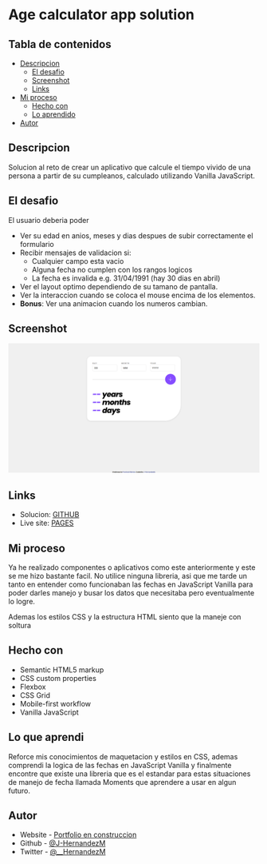 # Age calculator app solution

## Tabla de contenidos

- [Descripcion](#descripcion)
  - [El desafio](#el-desafio)
  - [Screenshot](#screenshot)
  - [Links](#links)
- [Mi proceso](#mi-proceso)
  - [Hecho con](#hecho-con)
  - [Lo aprendido](#lo-que-aprendi)
- [Autor](#autor)

## Descripcion

Solucion al reto de crear un aplicativo que calcule el tiempo vivido de una persona a partir de su cumpleanos, calculado utilizando Vanilla JavaScript.

## El desafio

El usuario deberia poder

- Ver su edad en anios, meses y dias despues de subir correctamente el formulario
- Recibir mensajes de validacion si:
  - Cualquier campo esta vacio
  - Alguna fecha no cumplen con los rangos logicos
  - La fecha es invalida e.g. 31/04/1991 (hay 30 dias en abril)
- Ver el layout optimo dependiendo de su tamano de pantalla.
- Ver la interaccion cuando se coloca el mouse encima de los elementos.
- **Bonus**: Ver una animacion cuando los numeros cambian.

## Screenshot

![](./assets/images/screenshot.png)

## Links

- Solucion: [GITHUB](https://github.com/J-HernandezM/age-calculator-app)
- Live site: [PAGES](https://j-hernandezm.github.io/age-calculator-app/)

## Mi proceso

Ya he realizado componentes o aplicativos como este anteriormente y este se me hizo bastante facil. No utilice ninguna libreria, asi que me tarde un tanto en entender como funcionaban las fechas en JavaScript Vanilla para poder darles manejo y busar los datos que necesitaba pero eventualmente lo logre.

Ademas los estilos CSS y la estructura HTML siento que la maneje con soltura

## Hecho con

- Semantic HTML5 markup
- CSS custom properties
- Flexbox
- CSS Grid
- Mobile-first workflow
- Vanilla JavaScript

## Lo que aprendi

Reforce mis conocimientos de maquetacion y estilos en CSS, ademas comprendi la logica de las fechas en JavaScript Vanilla y finalmente encontre que existe una libreria que es el estandar para estas situaciones de manejo de fecha llamada Moments que aprendere a usar en algun futuro.


## Autor

- Website - [Portfolio en construccion](https://j-hernandezm.github.io)
- Github - [@J-HernandezM](https://github.com/J-HernandezM)
- Twitter - [@__HernandezM](https://www.twitter.com/__HernandezM)